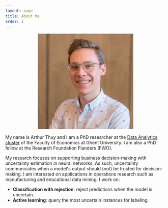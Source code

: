 ```yaml
---
layout: page
title: About Me
order: 1
---
```


<p style="text-align:center;"><img src="./assets/Arthur_Thuy_picture.jpg" alt="profile_picture" width="300"/></p>

My name is Arthur Thuy and I am a PhD researcher at the [Data Analytics cluster](https://www.ugent.be/eb/mio/en/research/dataanalytics) of the Faculty of Economics at Ghent University. I am also a PhD fellow at the Research Foundation Flanders (FWO).

My research focuses on supporting business decision-making with uncertainty estimation in neural networks. As such, uncertainty communicates when a model's output should (not) be trusted for decision-making. I am interested on applications in operations research such as manufacturing and educational data mining. I work on:
- **Classification with rejection**: reject predictions when the model is uncertain.
- **Active learning**: query the most uncertain instances for labeling.
